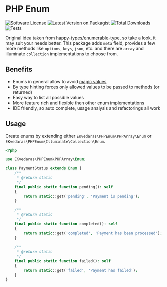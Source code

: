 # PHP Enum

[![Software License](https://img.shields.io/badge/license-MIT-brightgreen.svg?style=flat)](LICENSE)
[![Latest Version on Packagist](https://img.shields.io/packagist/v/ekvedaras/php-enum.svg?style=flat)](https://packagist.org/packages/ekvedaras/php-enum)
[![Total Downloads](https://img.shields.io/packagist/dt/ekvedaras/php-enum.svg?style=flat)](https://packagist.org/packages/ekvedaras/php-enum)
![Tests](https://github.com/ekvedaras/php-enum/workflows/run-tests/badge.svg)

Original idea taken from [happy-types/enumerable-type](https://packagist.org/packages/happy-types/enumerable-type), so take a look, it may suit your needs better.
This package adds `meta` field, provides a few more methods like `options`, `keys`, `json`, etc. 
and there are `array` and illuminate `collection` implementations to choose from. 

## Benefits

* Enums in general allow to avoid [magic values](https://en.wikipedia.org/wiki/Magic_number_(programming)#Unnamed_numerical_constants)
* By type hinting forces only allowed values to be passed to methods (or returned)
* Easy way to list all possible values
* More feature rich and flexible then other enum implementations
* IDE friendly, so auto complete, usage analysis and refactorings all work

## Usage

Create enums by extending either `EKvedaras\PHPEnum\PHPArray\Enum` or `EKvedaras\PHPEnum\Illuminate\Collection\Enum`.

```php
<?php

use EKvedaras\PHPEnum\PHPArray\Enum;

class PaymentStatus extends Enum {
    /**
     * @return static
     */
    final public static function pending(): self
    {
        return static::get('pending', 'Payment is pending');
    }

    /**
     * @return static
     */
    final public static function completed(): self
    {
        return static::get('completed', 'Payment has been processed');
    }
    
    /**
     * @return static
     */
    final public static function failed(): self
    {
        return static::get('failed', 'Payment has failed');
    }
}
```
